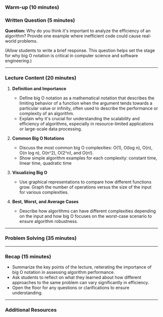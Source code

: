 ### Warm-up (10 minutes)

### Written Question (5 minutes)

**Question:** Why do you think it's important to analyze the efficiency of an algorithm? Provide one example where inefficient code could cause real-world problems.

(Allow students to write a brief response. This question helps set the stage for why big O notation is critical in computer science and software engineering.)

---

### Lecture Content (20 minutes)

1. **Definition and Importance**

   - Define big O notation as a mathematical notation that describes the limiting behavior of a function when the argument tends towards a particular value or infinity, often used to describe the performance or complexity of an algorithm.
   - Explain why it's crucial for understanding the scalability and efficiency of algorithms, especially in resource-limited applications or large-scale data processing.

2. **Common Big O Notations**

   - Discuss the most common big O complexities: O(1), O(log n), O(n), O(n log n), O(n^2), O(2^n), and O(n!).
   - Show simple algorithm examples for each complexity: constant time, linear time, quadratic time

3. **Visualizing Big O**

   - Use graphical representations to compare how different functions grow. Graph the number of operations versus the size of the input for various complexities.

4. **Best, Worst, and Average Cases**
   - Describe how algorithms can have different complexities depending on the input and how big O focuses on the worst-case scenario to ensure algorithm robustness.

---

### Problem Solving (35 minutes)

---

### Recap (15 minutes)

- Summarize the key points of the lecture, reiterating the importance of big O notation in assessing algorithm performance.
- Ask students to reflect on what they learned about how different approaches to the same problem can vary significantly in efficiency.
- Open the floor for any questions or clarifications to ensure understanding.

---

### Additional Resources
